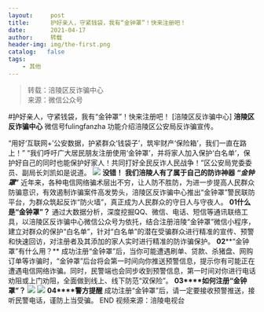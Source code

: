 ```yaml
---
layout:     post
title:      护好亲人，守紧钱袋，我有“金钟罩”！快来注册吧！
date:       2021-04-17
author:     转载
header-img: img/the-first.png
catalog:   false
tags:
    - 其他
---
```


<blockquote><p>转载：涪陵区反诈骗中心<br>
来源：微信公众号</p></blockquote>

#护好亲人，守紧钱袋，我有“金钟罩”！快来注册吧！
[涪陵区反诈骗中心]
**涪陵区反诈骗中心**
微信号fulingfanzha
功能介绍涪陵区公安局反诈骗宣传。

“用好‘互联网+’公安数据，护紧群众‘钱袋子’，筑牢财产‘保险箱’，我们一直在路上！”
“我们呼吁广大居民朋友注册使用‘金钟罩’，并将家人加入保护‘白名单’，保护好自己的同时也能保护好家人！共同打好全民反诈人民战争！”区公安局党委委员、副局长刘凯如是说道。
![]({{site.baseurl}}/postimg/nM8NWwbNctialfGictt88WfYEQQSVdgvPamiawAkbTRjHwgX0REDnxxHm25FQyMzydW73iaT5iayTXF0m4cI75pKVOw.gif)
**没错！**
**我们涪陵人有了属于自己的防诈神器**
**“_金钟罩_”**
近年来，各种电信网络骗术层出不穷，让人防不胜防，为进一步提高人民群众防骗意识，有效遏制诈骗案件高发势头，涪陵区反诈骗中心推出“金钟罩”警民联防平台，为群众筑起反诈“防火墙”，真正成为人民群众的守日人与守夜人。
**0****1****什么是“金钟罩”？**
通过大数据分析，深度挖掘QQ、微信、电话、短信等通讯联络工具，以涪陵区反诈骗中心微信公众号为依托，结合注册涪陵“金钟罩”微信小程序，建立对群众的保护“白名单”，针对“白名单”的潜在受骗群众进行精准的宣传、预警和快速回访，对注册者及其添加的家人实时进行精准的防诈骗保护。
**02****“金钟罩”有什么用？**
成功注册“金钟罩”后，当你可能遭遇刷单、贷款、杀猪盘、网购订单等诈骗时，“金钟罩”后台将会第一时间向你推送预警信息，提示你有可能正在遭遇电信网络诈骗。同时，民警端也会同步收到预警信息，第一时间对你进行电话劝阻或上门劝阻，全面做到线上、线下防范“双保险”。
**03****如何注册“金钟罩”？**
![]({{site.baseurl}}/postimg/nM8NWwbNctialfGictt88WfYEQQSVdgvPaBgvZCMrBDkvJ82LFHSibH203xMD1d5AhMqg9TEpks24PYHrMGEhCgJw.jpeg)
![]({{site.baseurl}}/postimg/nM8NWwbNctialfGictt88WfYEQQSVdgvPafUwwT8j3cMPeWiaoWRT1rhBg3FGtibtaOBiaLopUYNArWg9rwgD2zHIpw.jpeg)
**04****警方提醒**
成功注册“金钟罩”后，请一定要接收预警推送，接听民警电话，谨防上当受骗。
END
视频来源：涪陵电视台

